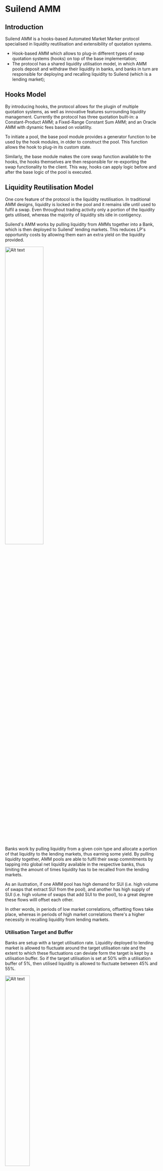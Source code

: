 # Suilend AMM

## Introduction

Suilend AMM is a hooks-based Automated Market Marker protocol specialised in liquidity reutilisation and extensibility of quotation systems.

- Hook-based AMM which allows to plug-in different types of swap quotation systems (hooks) on top of the base implementation;
- The protocol has a shared liquidity utilisation model, in which AMM pools deposit and withdraw their liquidity in banks, and banks in turn are responsible for deploying and recalling liquidity to Suilend (which is a lending market);

## Hooks Model
By introducing hooks, the protocol allows for the plugin of multiple quotation systems, as well as innovative features surrounding liquidity management. Currently the protocol has three quotation built-in: a Constant-Product AMM; a Fixed-Range Constant Sum AMM; and an Oracle AMM with dynamic fees based on volatility.

To initiate a pool, the base pool module provides a generator function to be used by the hook modules, in otder to construct the pool. This function allows the hook to plug-in its custom state.

Similarly, the base module makes the core swap function available to the hooks, the hooks themselves are then responsible for re-exporting the swap functionality to the client. This way, hooks can apply logic before and after the base logic of the pool is executed.


## Liquidity Reutilisation Model
One core feature of the protocol is the liquidity reutilisation. In traditional AMM designs, liquidity is locked in the pool and it remains idle until used to fulfil a swap. Even throughout trading activity only a portion of the liquidity gets utilised, whereas the majority of liquidity sits idle in contigency.

Suilend's AMM works by pulling liquidity from AMMs together into a Bank, which is then deployed to Suilend' lending markets. This reduces LP's opportunity costs by allowing them earn an extra yield on the liquidity provided.

<img src="assets/d1.svg" alt="Alt text" style="width:50%;">

Banks work by pulling liquidity from a given coin type and allocate a portion of that liquidity to the lending markets, thus earning some yield. By pulling liquidity together, AMM pools are able to fulfil their swap commitments by tapping into global net liquidity available in the respective banks, thus limiting the amount of times liquidity has to be recalled from the lending markets.

As an ilustration, if one AMM pool has high demand for SUI (i.e. high volume of swaps that extract SUI from the pool), and another has high supply of SUI (i.e. high volume of swaps that add SUI to the pool), to a great degree these flows willl offset each other.

In other words, in periods of low market correlations, offsetting flows take place, whereas in periods of high market correlations there's a higher necessity in recalling liquidity from lending markets.

### Utilisation Target and Buffer
Banks are setup with a target utilisation rate. Liquidity deployed to lending market is allowed to fluctuate around the target utilisation rate and the extent to which these fluctuations can deviate form the target is kept by a utilisation buffer. So if the target utilisation is set at 50% with a utilisation buffer of 5%, then utilised liquidity is allowed to fluctuate between 45% and 55%.

<img src="assets/utilisation.svg" alt="Alt text" style="width:40%;">

These parameter are set by the global admin when lending is initialised, however these can be technically updated dynamically, leaving the door open to strategies that manage utilisation based on market conditions such as volatility and order flow.

Utilisation rate $U$ is defined as rate between deployed liquidity $d$ and total liquidity $L$ (deployed plus available liquidity $a$):

$$
U = \frac{d}{L}
$$

where $L = d + a$

When a given inflow or outflow $\Delta L$ takes place, we recompute the post utilisation rate, such that for negative flows we recall funds from the lending market if the following condition is met:

$$
\begin{gather*}
    U < U^* - b \\
    \iff \frac{d}{a + d - \Delta L} < U^* - b \\
    \iff d < (U^* - b)(a + d - \Delta L) \; : \; \Delta L < a + d
\end{gather*}
$$

Where $b$ stands for the utilisation buffer.

The recall amount $\Delta a$ is then computed as follows:

$$
\begin{gather*}
    \frac{d - \Delta a}{a + d - \Delta L} = U^* \\
    \iff \Delta a = d - U^* (a + d - \Delta L)
\end{gather*}
$$

In the same fashion, when flows are positive we deploy funds to the lending market if the following condition is met:

$$
\begin{gather*}
    U > U^* + b \\
    \iff \frac{d}{a + d + \Delta L} > U^* + b \\
    \iff d > (U^* + b)(a + d + \Delta L)
\end{gather*}
$$

Where the deploy amount $\Delta d$ is computed as follows:

$$
\begin{gather*}
    \frac{d + \Delta d}{a + d + \Delta L} = U^* \\
    \iff \Delta d = U^* (a + d + \Delta L) - d
\end{gather*}
$$


### Swap model

Given that a swap is constituted by an inflow and a corresponding outflow, a provisioning action takes place before the swap is executed, in order to guarantee that the pool has access to a sufficient amount of funds it needs to fulfil the outflow, as well as a posterior action which rebalances the liquidity coming in from the inflow.

<img src="assets/swap.svg" alt="Alt text" style="width:50%;">


The swap model follows an intent/execute patern where traders start by formalising an intent to swap with a given pool. During the intent process the pool formulates a quote. The intent object itself is a wrapper around a quote, which its creation signals to the pool that a swap is about to take please.

The core reason behind breaking the swap into this pattern is to allow the banks provision enough liquidity to fulfil the swap. The flow is as follows:

1. Intent swap: Pool provides a quotation via `hook_xyz::intent_swap`
2. Based on the intent object, banks provision liquidity as needed
3. Swap is executed `hook_xyz::execute_swap`
4. Optionally rebalance the utilisation of the bank receiving the inflow

<img src="assets/swap_intent.svg" alt="Alt text" style="width:50%;">

### Liquidity Providers

Pertaining to the deposit and withdraw of liquidity by the LPs, the flow is rather straigthforward.

When depositing liquidity, the respective banks will optionally deploy extra liquidity to the lending markets to guarantee that utilisation bounds are met.

<img src="assets/deposit-2.svg" alt="Alt text" style="width:50%;">

Conversely, when redeeming liquidity, we check if the outflows can be met and if the banks utilisation remains within the bounds defined, and if not the banks will recall the required liquidity from the lending markets.

<img src="assets/withdraw-2.svg" alt="Alt text" style="width:50%;">


## Hooks

### Constant Product Offset AMM
The constant-product AMM hook uses the default constant-product function with an horizontal and vertical offset. This hook operates on the principle of preserving the product of the reserves of the two assets in the pool, ensuring that the product remains constant regardless of the trades that occur.

We defined the constant-product formula is defined as:

$$
(x+x_O)(y+y_O)=k
$$

Where:
- $x$ represents the reserve of asset 𝑋
- $x_O$ represents an horizontal offset
- $y$ represents the reserve of asset 𝑌
- $y_O$ represents an vertical offset
- $k$ is the invariant product of the reserves


When a trader swaps one asset for another, the constant-product formula is adjusted to reflect the new reserves while maintaining the invariant $k$.

Given a swap, the AMM adjusts the reserves to maintain the invariant. 

Given a input $\Delta x$, the pool will return an output $\Delta y$ such that:

$$y - \Delta y + y_O = \frac{k}{x + \Delta x + x_O}$$

Hence:

$$\Delta y = (y + y_O) - \frac{k}{x + x_O + \Delta x}$$


Fees are then computed on the output amount $\Delta y$:

$$\text{Fee} = \Delta y \times Fee Rate$$


#### Constant-Product Offsets

We introduce both an horizontal and vertical offset, which allows pool creaters to initialize a pool with one-sided liquidity. By setting the offset as a non-zero value we're shifting the constant-product curve horizontally, in the case of $x_O$, or vertically, in the case of $y_O$.

For an horizontal offset, we can therefore define the point at which the curve intercepts the y axis (when $x=0$) as follows:

$$
\begin{gather*}
    (x+x_O)(y-0) = k \\
    \iff (0+x_O)(y-0) = k \\
    \iff x_0 \times y = k \\
    \iff y = k / x_0 \\
\end{gather*}
$$

In the same logic, for a vertical offset, the point at which the curve intercepts the x axis is:

$$
x = k / y_0
$$


### Fixed Range Constant-Sum AMM
The Fixed-Range Constant Sum Hook provides a constant price formula for the purpose of trading stable coins. This hook provides a quotation for trading stables in a fixed range of reserve ratios, defined by the pool. We defined the lower reserve ratio bound $R_l$ and upper reserve ratio bound $R_u$ as follows:

$$
R_l = \frac{x_l}{y_l}
$$

Representing the lower bound of the ratio between token $X$ and token $Y$ beyond which the pool no longer offers a quotation.

$$
R_u = \frac{x_u}{y_u}
$$

Representing the upper bound of the ratio between token $X$ and token $Y$ beyond which the pool no longer offers a quotation.

### Oracle AMM
The oracle AMM hook provides a quotation mechanism with dynamic fees based on market volatility. When a trader swaps, the hook computes an exponential-moving average of the volatility based on a reference price and accumulated volatility metric.

We use absolute price deviations as a proxy for volatility. We define the accumulated volatility metric as follows:

```math
V_{\lambda} = \max\left(
    \hat{V} + \max(|P_{oracle} - \hat{P}|, |P_{internal} - \hat{P}|),
    \text{MaxVol}
\right)
```´´´```

Where $P_{oracle}$ stands for the oracle price and $P_{internal}$ the internal constant-product price of the pool. The volatility accumulated metric is capped by a parameter $MaxVol$ defined by the pool.

When a swap occurs, at $n+1$, we compute the reference price as well as the reference volatility:


```math
\hat{P}_{n+1} = 
\begin{cases} 
P_{oracle} & \text{, } t = 0 \\
\hat{P}_n & \text{, } \Delta t < f \\
P_{oracle} & \text{, } \Delta t \geq f
\end{cases}
```

```math
\hat{V}_{n+1} = 
\begin{cases}
0 & \text{, } t = 0\\
\hat{V}_n & \text{, } \Delta t < f \\
V_{\lambda} \times R & \text{, } \Delta t \geq f \\
0 & \text{, } \Delta t > d
\end{cases}
```

where
```math
\Delta t = \hat{t}_{n} - t
```

and we update the reference time after the two previous computations such that:

```math
\hat{t}_{n+1} = 
\begin{cases}
t & \text{, } t = 0\\
\hat{t}_{n} & \text{, } \Delta t < f \\
t & \text{, } \Delta t \geq f \\
\end{cases}
```

The hook then provides a quotation price bsaed on the constant-product formula and adds a dynamic fee charged on the output:


```math
\Delta Out \times \frac{V_{\lambda}^2 \times \phi}{100}
```

Where $\Delta Out$ represents the output amount and $\phi$ is a fee control parameter used for scaling.

### Risks and mitigations
TODO